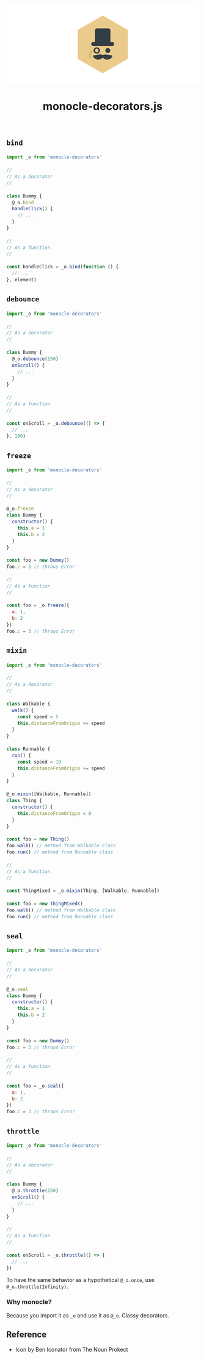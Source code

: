 <img src="./docs/icon/banner.png">

<h1 align="center">monocle-decorators.js</h1>

<br>


## `bind`

```js
import _o from 'monocle-decorators'

//
// As a decorator
//

class Dummy {
  @_o.bind
  handleClick() {
    // ...
  }
}

//
// As a function
//

const handleClick = _o.bind(function () {
  // ...
}, element)
```

## `debounce`

```js
import _o from 'monocle-decorators'

//
// As a decorator
//

class Dummy {
  @_o.debounce(150)
  onScroll() {
    // ...
  }
}

//
// As a function
//

const onScroll = _o.debounce(() => {
  // ...
}, 150)
```

## `freeze`

```js
import _o from 'monocle-decorators'

//
// As a decorator
//

@_o.freeze
class Dummy {
  constructor() {
    this.a = 1
    this.b = 2
  }
}

const foo = new Dummy()
foo.c = 3 // throws Error

//
// As a function
//

const foo = _o.freeze({
  a: 1,
  b: 2
})
foo.c = 3 // throws Error
```

## `mixin`

```js
import _o from 'monocle-decorators'

//
// As a decorator
//

class Walkable {
  walk() {
    const speed = 5
    this.distanceFromOrigin += speed
  }
}

class Runnable {
  run() {
    const speed = 10
    this.distanceFromOrigin += speed
  }
}

@_o.mixin([Walkable, Runnable])
class Thing {
  constructor() {
    this.distanceFromOrigin = 0
  }
}

const foo = new Thing()
foo.walk() // method from Walkable class
foo.run() // method from Runnable class

//
// As a function
//

const ThingMixed = _o.mixin(Thing, [Walkable, Runnable])

const foo = new ThingMixed()
foo.walk() // method from Walkable class
foo.run() // method from Runnable class
```

## `seal`

```js
import _o from 'monocle-decorators'

//
// As a decorator
//

@_o.seal
class Dummy {
  constructor() {
    this.a = 1
    this.b = 2
  }
}

const foo = new Dummy()
foo.c = 3 // throws Error

//
// As a function
//

const foo = _o.seal({
  a: 1,
  b: 2
})
foo.c = 3 // throws Error
```

## `throttle`

```js
import _o from 'monocle-decorators'

//
// As a decorator
//

class Dummy {
  @_o.throttle(150)
  onScroll() {
    // ...
  }
}

//
// As a function
//

const onScroll = _o.throttle(() => {
  // ...
})
```

To have the same behavior as a hypothetical `@_o.once`, use `@_o.throttle(Infinity)`.

### Why monocle?

Because you import it as `_o` and use it as `@_o`.
Classy decorators.

## Reference
- Icon by Ben Iconator from The Noun Prokect
